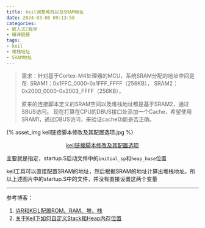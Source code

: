 ```yaml
---
title: keil调整堆栈以及SRAM地址
date: 2024-03-06 09:13:58
categories:
- 嵌入式C程序
- 编译链接
tags:
- keil
- 堆栈地址
- SRAM地址
---
```




> 需求：针对基于Cortex-M4处理器的MCU，系统SRAM分配的地址空间是在:
> SRAM1：0x1FFC_0000-0x1FFF_FFFF（256KB），
> SRAM2：0x2000_0000-0x2003_FFFF（256KB），
>
> 原来的连接脚本定义的SRAM空间以及堆栈地址都是基于SRAM2，通过SBUS访问。
> 现在打算在CPU的DBUS接口处添加一个Cache，希望使用SRAM1，通过DBUS访问，来验证cache功能是否正确。

{% asset_img keil链接脚本修改及其配置选项.jpg %}

<center><u>keil链接脚本修改及其配置选项</u> </center>

主要就是指定，startup.S启动文件中的`initial_sp`和`heap_base`位置

keil工具可以直接配置SRAM的地址，然后根据SRAM的地址计算出堆栈地址。所以上述图片中的startup.S中的文件，并没有直接设置这两个变量





---

参考博客：

1. [IAR和KEIL配置ROM、RAM、堆、栈](https://blog.csdn.net/kebidaixu/article/details/127384904)
1. [关于Keil下如何自定义Stack和Heap内存位置](https://blog.csdn.net/weixin_47061967/article/details/135885046)
